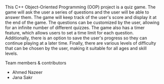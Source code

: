 This C++ Object-Oriented Programming (OOP) project is a quiz game. The game will ask the user a series of questions and the user will be able to answer them. The game will keep track of the user's score and display it at the end of the game. The questions can be customized by the user, allowing for an infinite number of different quizzes. The game also has a timer feature, which allows users to set a time limit for each question. Additionally, there is an option to save the user's progress so they can continue playing at a later time. Finally, there are various levels of difficulty that can be chosen by the user, making it suitable for all ages and skill levels.


Team members & contributors

* Ahmed Nazeer
* Jana Sakr

